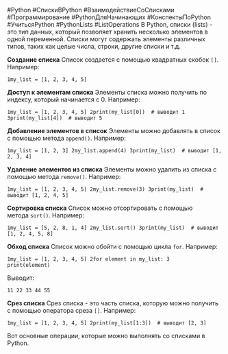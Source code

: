 #Python #СпискиВPython #ВзаимодействиеСоСписками #Программирование #PythonДляНачинающих #КонспектыПоPython #УчитьсяPython #PythonLists #ListOperations
В Python, списки (lists) - это тип данных, который позволяет хранить несколько элементов в одной переменной. Списки могут содержать элементы различных типов, таких как целые числа, строки, другие списки и т.д.

**Создание списка** Список создается с помощью квадратных скобок `[]`. Например:

`1my_list = [1, 2, 3, 4, 5]`

**Доступ к элементам списка** Элементы списка можно получить по индексу, который начинается с 0. Например:

`1my_list = [1, 2, 3, 4, 5] 2print(my_list[0])  # выводит 1 3print(my_list[4])  # выводит 5`

**Добавление элементов в список** Элементы можно добавлять в список с помощью метода `append()`. Например:

`1my_list = [1, 2, 3] 2my_list.append(4) 3print(my_list)  # выводит [1, 2, 3, 4]`

**Удаление элементов из списка** Элементы можно удалить из списка с помощью метода `remove()`. Например:

`1my_list = [1, 2, 3, 4, 5] 2my_list.remove(3) 3print(my_list)  # выводит [1, 2, 4, 5]`

**Сортировка списка** Список можно отсортировать с помощью метода `sort()`. Например:

`1my_list = [5, 2, 8, 1, 4] 2my_list.sort() 3print(my_list)  # выводит [1, 2, 4, 5, 8]`

**Обход списка** Список можно обойти с помощью цикла `for`. Например:

`1my_list = [1, 2, 3, 4, 5] 2for element in my_list: 3    print(element)`

Выводит:

`11 22 33 44 55`

**Срез списка** Срез списка - это часть списка, которую можно получить с помощью оператора среза `[]`. Например:

`1my_list = [1, 2, 3, 4, 5] 2print(my_list[1:3])  # выводит [2, 3]`

Вот основные операции, которые можно выполнять со списками в Python.